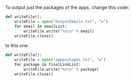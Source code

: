 To output just the packages of the apps, change this code:

```python
def writeFile():
    writeFile = open("OutputEmails.txt", "w")
    for email in emailList:
        writeFile.write("%s\n" % email)
    writeFile.close()
```

to this one:

```python
def writeFile():
    writeFile = open("apppackages.txt", "w")
    for package in finalLinkList:
        writeFile.write("%s\n" % package)
    writeFile.close()
```
